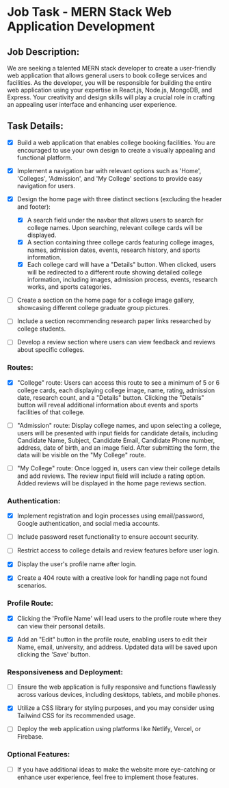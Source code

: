 # Job Task - MERN Stack Web Application Development

## Job Description:
We are seeking a talented MERN stack developer to create a user-friendly web application that allows general users to book college services and facilities. As the developer, you will be responsible for building the entire web application using your expertise in React.js, Node.js, MongoDB, and Express. Your creativity and design skills will play a crucial role in crafting an appealing user interface and enhancing user experience.

## Task Details:
- [x] Build a web application that enables college booking facilities. You are encouraged to use your own design to create a visually appealing and functional platform.

- [x] Implement a navigation bar with relevant options such as 'Home', 'Colleges', 'Admission', and 'My College' sections to provide easy navigation for users.

- [x] Design the home page with three distinct sections (excluding the header and footer):
   - [x] A search field under the navbar that allows users to search for college names. Upon searching, relevant college cards will be displayed.
   - [x] A section containing three college cards featuring college images, names, admission dates, events, research history, and sports information.
   - [x] Each college card will have a "Details" button. When clicked, users will be redirected to a different route showing detailed college information, including images, admission process, events, research works, and sports categories.

- [ ] Create a section on the home page for a college image gallery, showcasing different college graduate group pictures.

- [ ] Include a section recommending research paper links researched by college students.

- [ ] Develop a review section where users can view feedback and reviews about specific colleges.

### Routes:
- [x] "College" route: Users can access this route to see a minimum of 5 or 6 college cards, each displaying college image, name, rating, admission date, research count, and a "Details" button. Clicking the "Details" button will reveal additional information about events and sports facilities of that college.

- [ ] "Admission" route: Display college names, and upon selecting a college, users will be presented with input fields for candidate details, including Candidate Name, Subject, Candidate Email, Candidate Phone number, address, date of birth, and an image field. After submitting the form, the data will be visible on the "My College" route.

- [ ] "My College" route: Once logged in, users can view their college details and add reviews. The review input field will include a rating option. Added reviews will be displayed in the home page reviews section.

### Authentication:
- [x] Implement registration and login processes using email/password, Google authentication, and social media accounts.

- [ ] Include password reset functionality to ensure account security.

- [ ] Restrict access to college details and review features before user login.

- [x] Display the user's profile name after login.

- [x] Create a 404 route with a creative look for handling page not found scenarios.

### Profile Route:
- [x] Clicking the 'Profile Name' will lead users to the profile route where they can view their personal details.

- [x] Add an "Edit" button in the profile route, enabling users to edit their Name, email, university, and address. Updated data will be saved upon clicking the 'Save' button.

### Responsiveness and Deployment:
- [ ] Ensure the web application is fully responsive and functions flawlessly across various devices, including desktops, tablets, and mobile phones.

- [x] Utilize a CSS library for styling purposes, and you may consider using Tailwind CSS for its recommended usage.

- [ ] Deploy the web application using platforms like Netlify, Vercel, or Firebase.

### Optional Features:
- [ ] If you have additional ideas to make the website more eye-catching or enhance user experience, feel free to implement those features.

